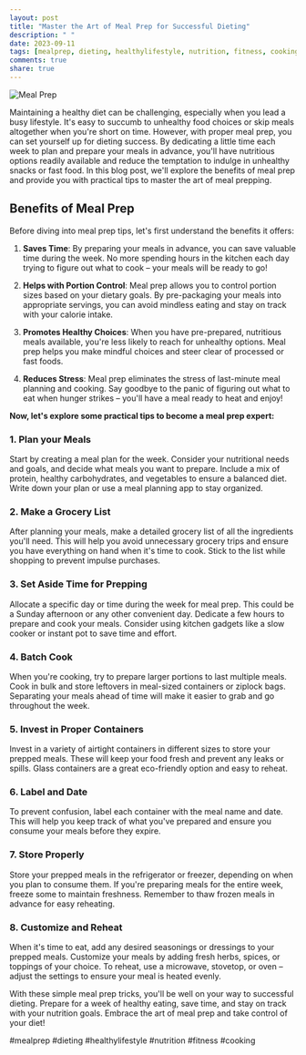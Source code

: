 ```yaml
---
layout: post
title: "Master the Art of Meal Prep for Successful Dieting"
description: " "
date: 2023-09-11
tags: [mealprep, dieting, healthylifestyle, nutrition, fitness, cooking]
comments: true
share: true
---
```


![Meal Prep](https://example.com/meal-prep.jpg)

Maintaining a healthy diet can be challenging, especially when you lead a busy lifestyle. It's easy to succumb to unhealthy food choices or skip meals altogether when you're short on time. However, with proper meal prep, you can set yourself up for dieting success. By dedicating a little time each week to plan and prepare your meals in advance, you'll have nutritious options readily available and reduce the temptation to indulge in unhealthy snacks or fast food. In this blog post, we'll explore the benefits of meal prep and provide you with practical tips to master the art of meal prepping.

## Benefits of Meal Prep

Before diving into meal prep tips, let's first understand the benefits it offers:

1. **Saves Time**: By preparing your meals in advance, you can save valuable time during the week. No more spending hours in the kitchen each day trying to figure out what to cook – your meals will be ready to go!

2. **Helps with Portion Control**: Meal prep allows you to control portion sizes based on your dietary goals. By pre-packaging your meals into appropriate servings, you can avoid mindless eating and stay on track with your calorie intake.

3. **Promotes Healthy Choices**: When you have pre-prepared, nutritious meals available, you're less likely to reach for unhealthy options. Meal prep helps you make mindful choices and steer clear of processed or fast foods.

4. **Reduces Stress**: Meal prep eliminates the stress of last-minute meal planning and cooking. Say goodbye to the panic of figuring out what to eat when hunger strikes – you'll have a meal ready to heat and enjoy!

**Now, let's explore some practical tips to become a meal prep expert:**

### 1. Plan your Meals

Start by creating a meal plan for the week. Consider your nutritional needs and goals, and decide what meals you want to prepare. Include a mix of protein, healthy carbohydrates, and vegetables to ensure a balanced diet. Write down your plan or use a meal planning app to stay organized.

### 2. Make a Grocery List

After planning your meals, make a detailed grocery list of all the ingredients you'll need. This will help you avoid unnecessary grocery trips and ensure you have everything on hand when it's time to cook. Stick to the list while shopping to prevent impulse purchases.

### 3. Set Aside Time for Prepping

Allocate a specific day or time during the week for meal prep. This could be a Sunday afternoon or any other convenient day. Dedicate a few hours to prepare and cook your meals. Consider using kitchen gadgets like a slow cooker or instant pot to save time and effort.

### 4. Batch Cook

When you're cooking, try to prepare larger portions to last multiple meals. Cook in bulk and store leftovers in meal-sized containers or ziplock bags. Separating your meals ahead of time will make it easier to grab and go throughout the week.

### 5. Invest in Proper Containers

Invest in a variety of airtight containers in different sizes to store your prepped meals. These will keep your food fresh and prevent any leaks or spills. Glass containers are a great eco-friendly option and easy to reheat.

### 6. Label and Date

To prevent confusion, label each container with the meal name and date. This will help you keep track of what you've prepared and ensure you consume your meals before they expire.

### 7. Store Properly

Store your prepped meals in the refrigerator or freezer, depending on when you plan to consume them. If you're preparing meals for the entire week, freeze some to maintain freshness. Remember to thaw frozen meals in advance for easy reheating.

### 8. Customize and Reheat

When it's time to eat, add any desired seasonings or dressings to your prepped meals. Customize your meals by adding fresh herbs, spices, or toppings of your choice. To reheat, use a microwave, stovetop, or oven – adjust the settings to ensure your meal is heated evenly.

With these simple meal prep tricks, you'll be well on your way to successful dieting. Prepare for a week of healthy eating, save time, and stay on track with your nutrition goals. Embrace the art of meal prep and take control of your diet!

#mealprep #dieting #healthylifestyle #nutrition #fitness #cooking